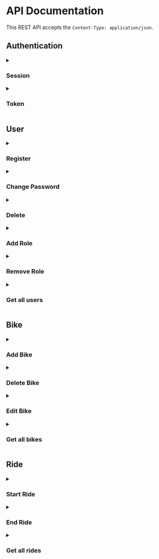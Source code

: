 # API Documentation

This REST API accepts the `Content-Type: application/json`. 

## Authentication
<details>
<summary><h3>Session</summary>

Use `/login` to login. When using session authentication a CSRF token is required in every request. The token is generated with `{{ csrf_token() }}`. Include the CSRF token in the HTTP header `X-CSRF-Token`. Close the session with `GET /logout`.

Here are some examples on how to add a bike using session authentication:

**Add Bike HTTP**
```http
POST /bike-management HTTP/1.1
X-CSRF-Token: Ijc4ZjFlZTI2NGYyNGY1N2JkMGJkMDJhMzk4ZTliZDM3YTA2NjhlOTUi.Y5GW6A.N9Yofk_vd3zVh2UKqqLjkSlwjQc
Content-Type: application/json; charset=utf-8
Cookie: session=.eJwljklqBDEMRe_idQiSB8nqyxSyBhICSajqXjW5ewwNWnzB-8OzHHnG9VFu9_MRb-X49HIr3pJILLOhDjUE0V4FdEXgREGTaD6tIzuEr-oCHVB4cLB1Nozp3ZWQqVKdPoFiEzuOcMgyDtDM2gYPdzX1FKdFu7bPmuhlD3lccb7WaJuCPaEvk84oK6bpVGIRmWiwabvOPO4_X_G9eZ6JEZV61p6Dl8O-qk1myPLGCkRbju3L6zDblivur-9XtdyQGPoc3OidgGFC_fsHFoJTIg.Y5GW6A.b4PVLItp7hTptzQZ2Uqd0_SAV3U
Host: localhost
Connection: close
User-Agent: RapidAPI/4.0.0 (Macintosh; OS X/13.0.1) GCDHTTPRequest
Content-Length: 52

{"name":"gbike","x_coordinate":21,"y_coordinate":20}
```

**Add Bike cURL**
```sh
## json add
curl -X "POST" "http://localhost/bike-management" \
     -H 'X-CSRF-Token: Ijc4ZjFlZTI2NGYyNGY1N2JkMGJkMDJhMzk4ZTliZDM3YTA2NjhlOTUi.Y5GW6A.N9Yofk_vd3zVh2UKqqLjkSlwjQc' \
     -H 'Content-Type: application/json; charset=utf-8' \
     -H 'Cookie: session=.eJwljklqBDEMRe_idQiSB8nqyxSyBhICSajqXjW5ewwNWnzB-8OzHHnG9VFu9_MRb-X49HIr3pJILLOhDjUE0V4FdEXgREGTaD6tIzuEr-oCHVB4cLB1Nozp3ZWQqVKdPoFiEzuOcMgyDtDM2gYPdzX1FKdFu7bPmuhlD3lccb7WaJuCPaEvk84oK6bpVGIRmWiwabvOPO4_X_G9eZ6JEZV61p6Dl8O-qk1myPLGCkRbju3L6zDblivur-9XtdyQGPoc3OidgGFC_fsHFoJTIg.Y5GW6A.b4PVLItp7hTptzQZ2Uqd0_SAV3U' \
     -d $'{
  "name": "gbike",
  "x_coordinate": 21,
  "y_coordinate": 20
}'
```
**Add Bike JavaScript (jQuery)**
```javascript
// json add (POST http://localhost/bike-management)

jQuery.ajax({
    url: "http://localhost/bike-management",
    type: "POST",
    headers: {
        "X-CSRF-Token": "Ijc4ZjFlZTI2NGYyNGY1N2JkMGJkMDJhMzk4ZTliZDM3YTA2NjhlOTUi.Y5GW6A.N9Yofk_vd3zVh2UKqqLjkSlwjQc",
        "Content-Type": "application/json; charset=utf-8",
        "Cookie": "session=.eJwljklqBDEMRe_idQiSB8nqyxSyBhICSajqXjW5ewwNWnzB-8OzHHnG9VFu9_MRb-X49HIr3pJILLOhDjUE0V4FdEXgREGTaD6tIzuEr-oCHVB4cLB1Nozp3ZWQqVKdPoFiEzuOcMgyDtDM2gYPdzX1FKdFu7bPmuhlD3lccb7WaJuCPaEvk84oK6bpVGIRmWiwabvOPO4_X_G9eZ6JEZV61p6Dl8O-qk1myPLGCkRbju3L6zDblivur-9XtdyQGPoc3OidgGFC_fsHFoJTIg.Y5GW6A.b4PVLItp7hTptzQZ2Uqd0_SAV3U",
    },
    contentType: "application/json",
    data: JSON.stringify({
        "name": "gbike",
        "x_coordinate": 21,
        "y_coordinate": 20
    })
})
.done(function(data, textStatus, jqXHR) {
    console.log("HTTP Request Succeeded: " + jqXHR.status);
    console.log(data);
})
.fail(function(jqXHR, textStatus, errorThrown) {
    console.log("HTTP Request Failed");
})
.always(function() {
    /* ... */
});
```
</details>

<details>
<summary><h3>Token</summary>
The token can either be included in the header `Authentication-Token` or passed as URL parameter `auth_token`. 

To get your token use `/login` with the URL parameter `include_auth_token=true`. 

**Get Token HTTP**
```http
POST /login?include_auth_token=true HTTP/1.1
Content-Type: application/json; charset=utf-8
Host: localhost
Connection: close
User-Agent: RapidAPI/4.0.0 (Macintosh; OS X/13.0.1) GCDHTTPRequest
Content-Length: 55

{"password":"admin","email":"admin@bikesharing.com"}
```
**Get Token cURL**
```sh
## Login
curl -X "POST" "http://localhost/login?include_auth_token=true" \
     -H 'Content-Type: application/json; charset=utf-8' \
     -d $'{
  "email": "admin@bikesharing.com",
  "password": "admin"
}'
```

**Get Token JavaScript (jQuery)**
```javascript
// Login (POST http://localhost/login)

jQuery.ajax({
    url: "http://localhost/login?" + jQuery.param({
        "include_auth_token": "true",
    }),
    type: "POST",
    headers: {
        "Content-Type": "application/json; charset=utf-8",
    },
    contentType: "application/json",
    data: JSON.stringify({
        "email": "admin@bikesharing.com",
        "password": "admin"
    })
})
.done(function(data, textStatus, jqXHR) {
    console.log("HTTP Request Succeeded: " + jqXHR.status);
    console.log(data);
})
.fail(function(jqXHR, textStatus, errorThrown) {
    console.log("HTTP Request Failed");
})
.always(function() {
    /* ... */
});
```

The response has an attribute `authentication_token` in its body:

**Response**
```http
HTTP/1.1 200 OK
Server: Werkzeug/2.2.2 Python/3.11.0
Date: Mon, 05 Dec 2022 19:03:29 GMT
Content-Type: application/json
Content-Length: 260
Vary: Cookie
Set-Cookie: session=.eJwljktOBDEMRO-SNUJ24jjxXKbl-CMQEqDuYYW4OxnNwgtLVfXebznyjOut3O7nT7yU493LrXhLZrHMhtrVEESpCuiKwImCJtF8GuFwCF_VBQhQRh8xjIZhTCdXxsGV6_QJHDux5xi7LBsBmllbH91dTT3FefHG0qyJXrbIzxXn00bbFKQEWiY0UFZM06k8RGSiwU7bdeZx__qIz50HJ1r9gY9t7WJrKKSia1VsIC0Xa_e6e3kdZrtyxf35fauWG_KAug_k9cEDpL9_K8RTgA.Y45AgQ.a0looKCu-nBzvE8th2RdnwAp6Wo; HttpOnly; Path=/
Connection: close

{"meta":{"code":200},"response":{"csrf_token":"IjBkNDRiNWRhNjFlNDI5ZDljYjdhMGZhMWRhMmExMzA5M2ZiNmE1ZDIi.Y45AgQ.G-Z0I-L1YwtOw0cuvVr2n7uxjJk","user":{"authentication_token":"WyJhMzg5MTRmMDRiYzk0NzE5YmU4Y2E4YTY3OTk5ODFjMCJd.Y45AgQ.Fi6Fk8iep5moYN3P9E2G8YLd83Q"}}}
```

The following examples demonstrate the difference between transmitting the authentication token as URL parameter or in the header:

**Add Bike URL parameter HTTP**
```http
POST /bike-management?auth_token=WyI0ZmFhOTQ1MDY2ZWE0NjNmOGI4NzA1NjE1YmY2MDJmZCJd.Y4zrmw.gzQE1prXoNBEiFxDzaagGJ3UKtU HTTP/1.1
Content-Type: application/json
Host: localhost
Connection: close
User-Agent: RapidAPI/4.0.0 (Macintosh; OS X/13.0.1) GCDHTTPRequest
Content-Length: 52

{"name":"gbike","x_coordinate":21,"y_coordinate":20}
```

**Add Bike header HTTP**
```http
POST /bike-management HTTP/1.1
Content-Type: application/json
Authentication-Token: WyI0ZmFhOTQ1MDY2ZWE0NjNmOGI4NzA1NjE1YmY2MDJmZCJd.Y4zrmw.gzQE1prXoNBEiFxDzaagGJ3UKtU
Host: localhost
Connection: close
User-Agent: RapidAPI/4.0.0 (Macintosh; OS X/13.0.1) GCDHTTPRequest
Content-Length: 52

{"name":"gbike","x_coordinate":21,"y_coordinate":20}
```

**Add Bike URL parameter cURL**
```sh
## json add
curl -X "POST" "http://localhost/bike-management?auth_token=WyI0ZmFhOTQ1MDY2ZWE0NjNmOGI4NzA1NjE1YmY2MDJmZCJd.Y4zrmw.gzQE1prXoNBEiFxDzaagGJ3UKtU" \
     -H 'Content-Type: application/json' \
     -d $'{
  "name": "gbike",
  "x_coordinate": 21,
  "y_coordinate": 20
}'
```
**Add Bike header cURL**
```sh
## json add
curl -X "POST" "http://localhost/bike-management" \
     -H 'Content-Type: application/json' \
     -H 'Authentication-Token: WyI0ZmFhOTQ1MDY2ZWE0NjNmOGI4NzA1NjE1YmY2MDJmZCJd.Y4zrmw.gzQE1prXoNBEiFxDzaagGJ3UKtU' \
     -d $'{
  "name": "gbike",
  "x_coordinate": 21,
  "y_coordinate": 20
}'
```
**Add Bike URL parameter JavaScript (jQuery)**
```javascript
// json add (POST http://localhost/bike-management)

jQuery.ajax({
    url: "http://localhost/bike-management?" + jQuery.param({
        "auth_token": "WyI0ZmFhOTQ1MDY2ZWE0NjNmOGI4NzA1NjE1YmY2MDJmZCJd.Y4zrmw.gzQE1prXoNBEiFxDzaagGJ3UKtU",
    }),
    type: "POST",
    headers: {
        "Content-Type": "application/json",
    },
    contentType: "application/json",
    data: JSON.stringify({
        "name": "gbike",
        "x_coordinate": 21,
        "y_coordinate": 20
    })
})
.done(function(data, textStatus, jqXHR) {
    console.log("HTTP Request Succeeded: " + jqXHR.status);
    console.log(data);
})
.fail(function(jqXHR, textStatus, errorThrown) {
    console.log("HTTP Request Failed");
})
.always(function() {
    /* ... */
});
```
**Add Bike header JavaScript (jQuery)**
```javascript
// json add (POST http://localhost/bike-management)

jQuery.ajax({
    url: "http://localhost/bike-management",
    type: "POST",
    headers: {
        "Content-Type": "application/json",
        "Authentication-Token": "WyI0ZmFhOTQ1MDY2ZWE0NjNmOGI4NzA1NjE1YmY2MDJmZCJd.Y4zrmw.gzQE1prXoNBEiFxDzaagGJ3UKtU",
    },
    contentType: "application/json",
    data: JSON.stringify({
        "name": "gbike",
        "x_coordinate": 21,
        "y_coordinate": 20
    })
})
.done(function(data, textStatus, jqXHR) {
    console.log("HTTP Request Succeeded: " + jqXHR.status);
    console.log(data);
})
.fail(function(jqXHR, textStatus, errorThrown) {
    console.log("HTTP Request Failed");
})
.always(function() {
    /* ... */
});
```
</details>

## User
<details>
<summary><h3>Register</summary>

| Method | URL | Requirements |
|---|---|---|
| POST | `/register` | None |

**Body**
```json
{
  "email": "t@l.co",
  "password": "password"
}
```

**HTTP**
```http
POST /register HTTP/1.1
Content-Type: application/json; charset=utf-8
Host: localhost
Connection: close
User-Agent: RapidAPI/4.0.0 (Macintosh; OS X/13.0.1) GCDHTTPRequest
Content-Length: 40

{"email":"t@l.co","password":"password"}
```
**cURL**
```sh
## Request Duplicate
curl -X "POST" "http://localhost/register" \
     -H 'Content-Type: application/json; charset=utf-8' \
     -d $'{
  "email": "t@l.co",
  "password": "password"
}'
```
**JavaScript (jQuery)**
```javascript
// Request Duplicate (POST http://localhost/register)

jQuery.ajax({
    url: "http://localhost/register",
    type: "POST",
    headers: {
        "Content-Type": "application/json; charset=utf-8",
    },
    contentType: "application/json",
    data: JSON.stringify({
        "email": "t@l.co",
        "password": "password"
    })
})
.done(function(data, textStatus, jqXHR) {
    console.log("HTTP Request Succeeded: " + jqXHR.status);
    console.log(data);
})
.fail(function(jqXHR, textStatus, errorThrown) {
    console.log("HTTP Request Failed");
})
.always(function() {
    /* ... */
});
```
</details>

<details>
<summary><h3>Change Password</summary>

| Method | URL | Requirements |
|---|---|---|
| POST | `/change` | authentication |

**Body**
```json
{
  "password": "password",
  "new_password": "admin123",
  "new_password_confirm": "admin123"
}
```

**HTTP**
```http
POST /change HTTP/1.1
Content-Type: application/json; charset=utf-8
Host: localhost
Connection: close
User-Agent: RapidAPI/4.0.0 (Macintosh; OS X/13.0.1) GCDHTTPRequest
Content-Length: 83

{"password":"password","new_password":"admin123","new_password_confirm":"admin123"}
```
**cURL**
```sh
## change
curl -X "POST" "http://localhost/change" \
     -H 'Content-Type: application/json; charset=utf-8' \
     -d $'{
  "new_password": "admin123",
  "new_password_confirm": "admin123",
  "password": "password"
}'
```
**JavaScript (jQuery)**
```javascript
// change (POST http://localhost/change)

jQuery.ajax({
    url: "http://localhost/change",
    type: "POST",
    headers: {
        "Content-Type": "application/json; charset=utf-8",
    },
    contentType: "application/json",
    data: JSON.stringify({
        "new_password": "admin123",
        "new_password_confirm": "admin123",
        "password": "password"
    })
})
.done(function(data, textStatus, jqXHR) {
    console.log("HTTP Request Succeeded: " + jqXHR.status);
    console.log(data);
})
.fail(function(jqXHR, textStatus, errorThrown) {
    console.log("HTTP Request Failed");
})
.always(function() {
    /* ... */
});
```
</details>

<details>
<summary><h3>Delete</summary>

| Method | URL | Requirements |
|---|---|---|
| DELETE | `/user-management` | Role: user-manager |

**Body**
```json
{
  "user_id": "3"
}
```

**HTTP**
```http
DELETE /user-management HTTP/1.1
Content-Type: application/json
Host: localhost
Connection: close
User-Agent: RapidAPI/4.0.0 (Macintosh; OS X/13.0.1) GCDHTTPRequest
Content-Length: 15

{"user_id":"3"}
```
**cURL**
```sh
## delete
curl -X "DELETE" "http://localhost/user-management" \
     -H 'Content-Type: application/json' \
     -d $'{
  "user_id": "3"
}'
```
**JavaScript (jQuery)**
```javascript
// delete (DELETE http://localhost/user-management)

jQuery.ajax({
    url: "http://localhost/user-management",
    type: "DELETE",
    headers: {
        "Content-Type": "application/json",
    },
    contentType: "application/json",
    data: JSON.stringify({
        "user_id": "3"
    })
})
.done(function(data, textStatus, jqXHR) {
    console.log("HTTP Request Succeeded: " + jqXHR.status);
    console.log(data);
})
.fail(function(jqXHR, textStatus, errorThrown) {
    console.log("HTTP Request Failed");
})
.always(function() {
    /* ... */
});
```
</details>

<details>
<summary><h3>Add Role</summary>

| Method | URL | Requirements |
|---|---|---|
| PUT | `/user-management` | Role: user-manager |

**Body**
```json
{
  "user_id": 4,
  "role_id": 1,
  "operation": "add_role"
}
```

**HTTP**
```http
PUT /user-management HTTP/1.1
Content-Type: application/json
Host: localhost
Connection: close
User-Agent: RapidAPI/4.0.0 (Macintosh; OS X/13.0.1) GCDHTTPRequest
Content-Length: 48

{"user_id":4,"role_id":1,"operation":"add_role"}
```
**cURL**
```sh
## add role
curl -X "PUT" "http://localhost/user-management" \
     -H 'Content-Type: application/json' \
     -d $'{
  "user_id": 4,
  "role_id": 1,
  "operation": "add_role"
}'
```
**JavaScript (jQuery)**
```javascript
// add role (PUT http://localhost/user-management)

jQuery.ajax({
    url: "http://localhost/user-management",
    type: "PUT",
    headers: {
        "Content-Type": "application/json",
    },
    contentType: "application/json",
    data: JSON.stringify({
        "user_id": 4,
        "role_id": 1,
        "operation": "add_role"
    })
})
.done(function(data, textStatus, jqXHR) {
    console.log("HTTP Request Succeeded: " + jqXHR.status);
    console.log(data);
})
.fail(function(jqXHR, textStatus, errorThrown) {
    console.log("HTTP Request Failed");
})
.always(function() {
    /* ... */
});
```
</details>

<details>
<summary><h3>Remove Role</summary>

| Method | URL | Requirements |
|---|---|---|
| PUT | `/user-management` | Role: user-manager |

**Body**
```json
{
  "user_id": 3,
  "role_id": 1,
  "operation": "remove_role"
}
```

**HTTP**
```http
PUT /user-management HTTP/1.1
Content-Type: application/json
Host: localhost
Connection: close
User-Agent: RapidAPI/4.0.0 (Macintosh; OS X/13.1.0) GCDHTTPRequest
Content-Length: 51

{"user_id":3,"role_id":1,"operation":"remove_role"}
```
**cURL**
```sh
## remove role
curl -X "PUT" "http://localhost/user-management" \
     -H 'Content-Type: application/json' \
     -d $'{
  "user_id": 3,
  "role_id": 1,
  "operation": "remove_role"
}'
```
**JavaScript (jQuery)**
```javascript
// remove role (PUT http://localhost/user-management)

jQuery.ajax({
    url: "http://localhost/user-management",
    type: "PUT",
    headers: {
        "Content-Type": "application/json",
    },
    contentType: "application/json",
    data: JSON.stringify({
        "user_id": 3,
        "role_id": 1,
        "operation": "remove_role"
    })
})
.done(function(data, textStatus, jqXHR) {
    console.log("HTTP Request Succeeded: " + jqXHR.status);
    console.log(data);
})
.fail(function(jqXHR, textStatus, errorThrown) {
    console.log("HTTP Request Failed");
})
.always(function() {
    /* ... */
});
```
</details>

<details>
<summary><h3>Get all users</summary>

| Method | URL | Requirements |
|---|---|---|
| GET | `/allusers` | Role: user-manager |

**HTTP**
```http
GET /allusers HTTP/1.1
Host: localhost
Connection: close
User-Agent: RapidAPI/4.0.0 (Macintosh; OS X/13.1.0) GCDHTTPRequest
```
**cURL**
```sh
## get_all(User)
curl "http://localhost/allusers"
```
**JavaScript (jQuery)**
```javascript
// get_all(User) (GET http://localhost/allusers)

jQuery.ajax({
    url: "http://localhost/allusers",
    type: "GET",
})
.done(function(data, textStatus, jqXHR) {
    console.log("HTTP Request Succeeded: " + jqXHR.status);
    console.log(data);
})
.fail(function(jqXHR, textStatus, errorThrown) {
    console.log("HTTP Request Failed");
})
.always(function() {
    /* ... */
});
```
</details>

## Bike
<details>
<summary><h3>Add Bike</summary>

| Method | URL | Requirements |
|---|---|---|
| POST | `/bike-management` | Role: bike-manager |

**Body**
```json
{
  "name": "gbike",
  "x_coordinate": 21,
  "y_coordinate": 20
}
```

**HTTP**
```http
POST /bike-management HTTP/1.1
Content-Type: application/json
Host: localhost
Connection: close
User-Agent: RapidAPI/4.0.0 (Macintosh; OS X/13.0.1) GCDHTTPRequest
Content-Length: 52

{"name":"gbike","x_coordinate":21,"y_coordinate":20}
```
**cURL**
```sh
## json add
curl -X "POST" "http://localhost/bike-management" \
     -H 'Content-Type: application/json' \
     -d $'{
  "name": "gbike",
  "x_coordinate": 21,
  "y_coordinate": 20
}'
```
**JavaScript (jQuery)**
```javascript
// json add (POST http://localhost/bike-management)

jQuery.ajax({
    url: "http://localhost/bike-management",
    type: "POST",
    headers: {
        "Content-Type": "application/json",
    },
    contentType: "application/json",
    data: JSON.stringify({
        "name": "gbike",
        "x_coordinate": 21,
        "y_coordinate": 20
    })
})
.done(function(data, textStatus, jqXHR) {
    console.log("HTTP Request Succeeded: " + jqXHR.status);
    console.log(data);
})
.fail(function(jqXHR, textStatus, errorThrown) {
    console.log("HTTP Request Failed");
})
.always(function() {
    /* ... */
});
```
</details>

<details>
<summary><h3>Delete Bike</summary>

| Method | URL | Requirements |
|---|---|---|
| DELETE | `/bike-management` | Role: bike-manager |

**Body**
```json
{
  "id": 3
}
```

**HTTP**
```http
DELETE /bike-management HTTP/1.1
Content-Type: application/json
Host: localhost
Connection: close
User-Agent: RapidAPI/4.0.0 (Macintosh; OS X/13.0.1) GCDHTTPRequest
Content-Length: 8

{"id":3}
```
**cURL**
```sh
## json delete
curl -X "DELETE" "http://localhost/bike-management" \
     -H 'Content-Type: application/json' \
     -d $'{
  "id": 3
}'
```
**JavaScript (jQuery)**
```javascript
// json delete (DELETE http://localhost/bike-management)

jQuery.ajax({
    url: "http://localhost/bike-management",
    type: "DELETE",
    headers: {
        "Content-Type": "application/json",
    },
    contentType: "application/json",
    data: JSON.stringify({
        "id": 3
    })
})
.done(function(data, textStatus, jqXHR) {
    console.log("HTTP Request Succeeded: " + jqXHR.status);
    console.log(data);
})
.fail(function(jqXHR, textStatus, errorThrown) {
    console.log("HTTP Request Failed");
})
.always(function() {
    /* ... */
});
```
</details>

<details>
<summary><h3>Edit Bike</summary>

| Method | URL | Requirements |
|---|---|---|
| PUT | `/bike-management` | Role: bike-manager |

**Body**
```json
{
  "name": "Cabik",
  "x_coordinate": 20,
  "y_coordinate": 20,
  "id": 1
}
```

**HTTP**
```http
PUT /bike-management HTTP/1.1
Content-Type: application/json
Host: localhost
Connection: close
User-Agent: RapidAPI/4.0.0 (Macintosh; OS X/13.0.1) GCDHTTPRequest
Content-Length: 59

{"name":"Cabik","x_coordinate":20,"y_coordinate":20,"id":1}
```
**cURL**
```sh
## json edit
curl -X "PUT" "http://localhost/bike-management" \
     -H 'Content-Type: application/json' \
     -d $'{
  "id": 1,
  "name": "Cabik",
  "x_coordinate": 20,
  "y_coordinate": 20
}'
```
**JavaScript (jQuery)**
```javascript
// json edit (PUT http://localhost/bike-management)

jQuery.ajax({
    url: "http://localhost/bike-management",
    type: "PUT",
    headers: {
        "Content-Type": "application/json",
    },
    contentType: "application/json",
    data: JSON.stringify({
        "id": 1,
        "name": "Cabik",
        "x_coordinate": 20,
        "y_coordinate": 20
    })
})
.done(function(data, textStatus, jqXHR) {
    console.log("HTTP Request Succeeded: " + jqXHR.status);
    console.log(data);
})
.fail(function(jqXHR, textStatus, errorThrown) {
    console.log("HTTP Request Failed");
})
.always(function() {
    /* ... */
});
```
</details>

<details>
<summary><h3>Get all bikes</summary>

| Method | URL | Requirements |
|---|---|---|
| GET | `/allbikes` | Role: bike-manager |

**HTTP**
```http
GET /allbikes HTTP/1.1
Host: localhost
Connection: close
User-Agent: RapidAPI/4.0.0 (Macintosh; OS X/13.1.0) GCDHTTPRequest
```
**cURL**
```sh
## get_all(Bike)
curl "http://localhost/allbikes"
```
**JavaScript (jQuery)**
```javascript
// get_all(Bike) (GET http://localhost/allusers)

jQuery.ajax({
    url: "http://localhost/allbikes",
    type: "GET",
})
.done(function(data, textStatus, jqXHR) {
    console.log("HTTP Request Succeeded: " + jqXHR.status);
    console.log(data);
})
.fail(function(jqXHR, textStatus, errorThrown) {
    console.log("HTTP Request Failed");
})
.always(function() {
    /* ... */
});
```
</details>

## Ride
<details>
<summary><h3>Start Ride</summary>

| Method | URL | Requirements |
|---|---|---|
| POST | `/bike<id>` | authenticated |

**Body**
```json
{
  "start_time": "2004-10-19 10:23:54"
}
```

**HTTP**
```http
POST /bike1 HTTP/1.1
Content-Type: application/json; charset=utf-8
Host: localhost
Connection: close
User-Agent: RapidAPI/4.0.0 (Macintosh; OS X/13.0.1) GCDHTTPRequest
Content-Length: 36

{"start_time":"2004-10-19 10:23:54"}
```
**cURL**
```sh
## start
curl -X "POST" "http://localhost/bike1" \
     -H 'Content-Type: application/json; charset=utf-8' \
     -d $'{
  "start_time": "2004-10-19 10:23:54"
}'
```
**JavaScript (jQuery)**
```javascript
// start (POST http://localhost/bike1)

jQuery.ajax({
    url: "http://localhost/bike1",
    type: "POST",
    headers: {
        "Content-Type": "application/json; charset=utf-8",
    },
    contentType: "application/json",
    data: JSON.stringify({
        "start_time": "2004-10-19 10:23:54"
    })
})
.done(function(data, textStatus, jqXHR) {
    console.log("HTTP Request Succeeded: " + jqXHR.status);
    console.log(data);
})
.fail(function(jqXHR, textStatus, errorThrown) {
    console.log("HTTP Request Failed");
})
.always(function() {
    /* ... */
});
```
</details>

<details>
<summary><h3>End Ride</summary>

| Method | URL | Requirements |
|---|---|---|
| PUT | `/bike<id>` | authenticated |

**Body**
```json
{
  "end_time": "2004-10-19 10:23:59"
}
```

**HTTP**
```http
PUT /bike1 HTTP/1.1
Content-Type: application/json; charset=utf-8
Host: localhost
Connection: close
User-Agent: RapidAPI/4.0.0 (Macintosh; OS X/13.0.1) GCDHTTPRequest
Content-Length: 34

{"end_time":"2004-10-19 10:23:59"}
```
**cURL**
```sh
## end
curl -X "PUT" "http://localhost/bike1" \
     -H 'Content-Type: application/json; charset=utf-8' \
     -d $'{
  "end_time": "2004-10-19 10:23:59"
}'
```
**JavaScript (jQuery)**
```javascript
// end (PUT http://localhost/bike1)

jQuery.ajax({
    url: "http://localhost/bike1",
    type: "PUT",
    headers: {
        "Content-Type": "application/json; charset=utf-8",
    },
    contentType: "application/json",
    data: JSON.stringify({
        "end_time": "2004-10-19 10:23:59"
    })
})
.done(function(data, textStatus, jqXHR) {
    console.log("HTTP Request Succeeded: " + jqXHR.status);
    console.log(data);
})
.fail(function(jqXHR, textStatus, errorThrown) {
    console.log("HTTP Request Failed");
})
.always(function() {
    /* ... */
});
```
</details>

<details>
<summary><h3>Get all rides</summary>

| Method | URL | Requirements |
|---|---|---|
| GET | `/allrides` | Role: user-manager, bike-manager |

**HTTP**
```http
GET /allrides HTTP/1.1
Host: localhost
Connection: close
User-Agent: RapidAPI/4.0.0 (Macintosh; OS X/13.1.0) GCDHTTPRequest
```
**cURL**
```sh
## get_all(Rides)
curl "http://localhost/allrides"
```
**JavaScript (jQuery)**
```javascript
// get_all(Rides) (GET http://localhost/allrides)

jQuery.ajax({
    url: "http://localhost/allrides",
    type: "GET",
})
.done(function(data, textStatus, jqXHR) {
    console.log("HTTP Request Succeeded: " + jqXHR.status);
    console.log(data);
})
.fail(function(jqXHR, textStatus, errorThrown) {
    console.log("HTTP Request Failed");
})
.always(function() {
    /* ... */
});
```
</details>
